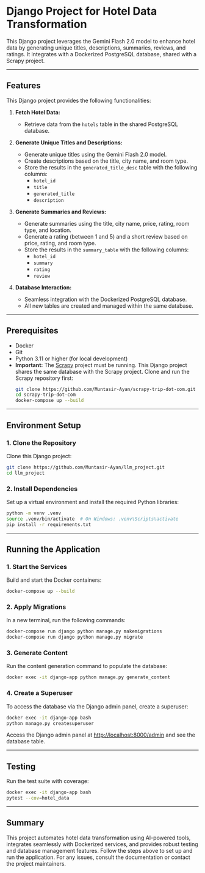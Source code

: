 # Django Project for Hotel Data Transformation

This Django project leverages the Gemini Flash 2.0 model to enhance hotel data by generating unique titles, descriptions, summaries, reviews, and ratings. It integrates with a Dockerized PostgreSQL database, shared with a Scrapy project.

---
## Features
This Django project provides the following functionalities:

1. **Fetch Hotel Data:**
   - Retrieve data from the `hotels` table in the shared PostgreSQL database.

2. **Generate Unique Titles and Descriptions:**
   - Generate unique titles using the Gemini Flash 2.0 model.
   - Create descriptions based on the title, city name, and room type.
   - Store the results in the `generated_title_desc` table with the following columns:
     - `hotel_id`
     - `title`
     - `generated_title`
     - `description`

3. **Generate Summaries and Reviews:**
   - Generate summaries using the title, city name, price, rating, room type, and location.
   - Generate a rating (between 1 and 5) and a short review based on price, rating, and room type.
   - Store the results in the `summary_table` with the following columns:
     - `hotel_id`
     - `summary`
     - `rating`
     - `review`

4. **Database Interaction:**
   - Seamless integration with the Dockerized PostgreSQL database.
   - All new tables are created and managed within the same database.

---
## Prerequisites
- Docker
- Git
- Python 3.11 or higher (for local development)
- **Important:** The [Scrapy](https://github.com/Muntasir-Ayan/scrapy-trip-dot-com) project must be running. This Django project shares the same database with the Scrapy project. Clone and run the Scrapy repository first:
  ```bash
  git clone https://github.com/Muntasir-Ayan/scrapy-trip-dot-com.git
  cd scrapy-trip-dot-com
  docker-compose up --build
  ```

---
## Environment Setup

### 1. Clone the Repository
Clone this Django project:
```bash
git clone https://github.com/Muntasir-Ayan/llm_project.git
cd llm_project
```

### 2. Install Dependencies
Set up a virtual environment and install the required Python libraries:
```bash
python -m venv .venv
source .venv/bin/activate  # On Windows: .venv\Scripts\activate
pip install -r requirements.txt
```

---
## Running the Application

### 1. Start the Services
Build and start the Docker containers:
```bash
docker-compose up --build
```

### 2. Apply Migrations
In a new terminal, run the following commands:
```bash
docker-compose run django python manage.py makemigrations
docker-compose run django python manage.py migrate
```

### 3. Generate Content
Run the content generation command to populate the database:
```bash
docker exec -it django-app python manage.py generate_content
```

### 4. Create a Superuser
To access the database via the Django admin panel, create a superuser:
```bash
docker exec -it django-app bash
python manage.py createsuperuser
```

Access the Django admin panel at [http://localhost:8000/admin](http://localhost:8000/admin) and see the database table.

---
## Testing
Run the test suite with coverage:
```bash
docker exec -it django-app bash
pytest --cov=hotel_data
```


---
## Summary
This project automates hotel data transformation using AI-powered tools, integrates seamlessly with Dockerized services, and provides robust testing and database management features. Follow the steps above to set up and run the application. For any issues, consult the documentation or contact the project maintainers.
